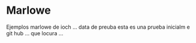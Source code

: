 # Marlowe
Ejemplos marlowe de ioch ... data de preuba
esta es una prueba inicialm e git hub ... que locura ...

